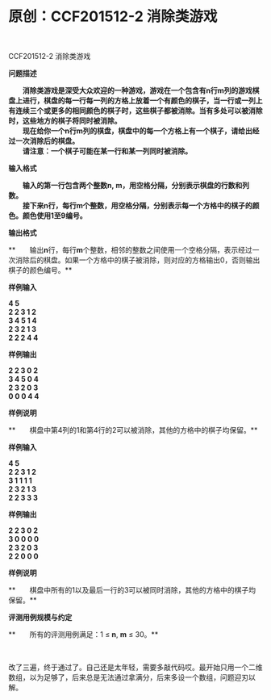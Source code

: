 # 原创：CCF201512-2 消除类游戏

 

CCF201512-2 消除类游戏

**问题描述**

<strong>　　消除类游戏是深受大众欢迎的一种游戏，游戏在一个包含有**n**行**m**列的游戏棋盘上进行，棋盘的每一行每一列的方格上放着一个有颜色的棋子，当一行或一列上有连续三个或更多的相同颜色的棋子时，这些棋子都被消除。当有多处可以被消除时，这些地方的棋子将同时被消除。<br/>
　　现在给你一个**n**行**m**列的棋盘，棋盘中的每一个方格上有一个棋子，请给出经过一次消除后的棋盘。<br/>
　　请注意：一个棋子可能在某一行和某一列同时被消除。</strong>

**输入格式**

<strong>　　输入的第一行包含两个整数**n**, **m**，用空格分隔，分别表示棋盘的行数和列数。<br/>
　　接下来**n**行，每行**m**个整数，用空格分隔，分别表示每一个方格中的棋子的颜色。颜色使用1至9编号。</strong>

**输出格式**

**　　输出**n**行，每行**m**个整数，相邻的整数之间使用一个空格分隔，表示经过一次消除后的棋盘。如果一个方格中的棋子被消除，则对应的方格输出0，否则输出棋子的颜色编号。**

**样例输入**

<strong>4 5<br/>
2 2 3 1 2<br/>
3 4 5 1 4<br/>
2 3 2 1 3<br/>
2 2 2 4 4</strong>

**样例输出**

<strong>2 2 3 0 2<br/>
3 4 5 0 4<br/>
2 3 2 0 3<br/>
0 0 0 4 4</strong>

**样例说明**

**　　棋盘中第4列的1和第4行的2可以被消除，其他的方格中的棋子均保留。**

**样例输入**

<strong>4 5<br/>
2 2 3 1 2<br/>
3 1 1 1 1<br/>
2 3 2 1 3<br/>
2 2 3 3 3</strong>

**样例输出**

<strong>2 2 3 0 2<br/>
3 0 0 0 0<br/>
2 3 2 0 3<br/>
2 2 0 0 0</strong>

**样例说明**

**　　棋盘中所有的1以及最后一行的3可以被同时消除，其他的方格中的棋子均保留。**

**评测用例规模与约定**

**　　所有的评测用例满足：1 ≤ **n**, **m** ≤ 30。**

 

改了三遍，终于通过了。自己还是太年轻，需要多敲代码哎。最开始只用一个二维数组，以为足够了，后来总是无法通过拿满分，后来多设一个数组，问题迎刃以解。

 

